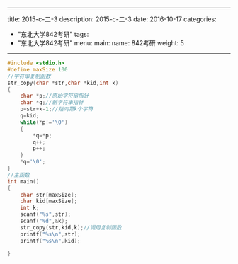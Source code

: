 
---
title: 2015-c-二-3
description: 2015-c-二-3
date: 2016-10-17
categories:
  - "东北大学842考研"
tags:
  - "东北大学842考研"
menu:
  main:
    name: 842考研
    weight: 5
---


```cpp
#include <stdio.h>
#define maxSize 100
//字符串复制函数
str_copy(char *str,char *kid,int k)
{
    char *p;//原始字符串指针
    char *q;//新字符串指针
    p=str+k-1;//指向第k个字符
    q=kid;
    while(*p!='\0')
    {
        *q=*p;
        q++;
        p++;
    }
    *q='\0';
}
//主函数
int main()
{
    char str[maxSize];
    char kid[maxSize];
    int k;
    scanf("%s",str);
    scanf("%d",&k);
    str_copy(str,kid,k);//调用复制函数
    printf("%s\n",str);
    printf("%s\n",kid);

}

```

